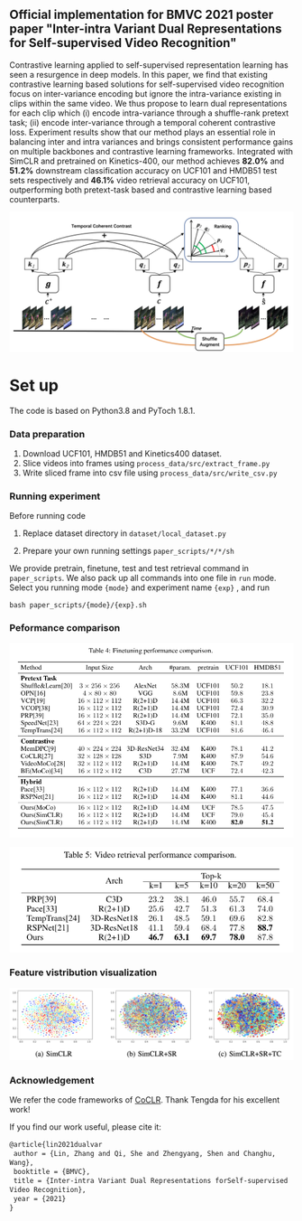 ## Official implementation for BMVC 2021 poster paper "Inter-intra Variant Dual Representations for Self-supervised Video Recognition"
Contrastive learning applied to self-supervised representation learning has seen a resurgence in deep models. In this paper, we find that existing contrastive learning based solutions for self-supervised video recognition focus on inter-variance encoding but ignore the intra-variance existing in clips within the same video. We thus propose to learn dual representations for each clip which (i) encode intra-variance through a shuffle-rank pretext task; (ii) encode inter-variance through a temporal coherent contrastive loss. Experiment results show that our method plays an essential role in balancing inter and intra variances and brings consistent performance gains on multiple backbones and contrastive learning frameworks. Integrated with SimCLR and pretrained on Kinetics-400, our method achieves **82.0%** and **51.2%** downstream classification accuracy on UCF101 and HMDB51 test sets respectively and **46.1%** video retrieval accuracy on UCF101, outperforming both pretext-task based and contrastive learning based counterparts.

![Overview](asset/overview.png)

# Set up
The code is based on Python3.8 and PyToch 1.8.1.

### Data preparation
1. Download UCF101, HMDB51 and Kinetics400 dataset.
2. Slice videos into frames using ```process_data/src/extract_frame.py```
3. Write sliced frame into csv file using ```process_data/src/write_csv.py```

### Running experiment
Before running code
1. Replace dataset directory in  ```dataset/local_dataset.py```

2. Prepare your own running settings ```paper_scripts/*/*/sh``` 

We provide pretrain, finetune, test and test retrieval command in ``paper_scripts``. We also pack up all commands into one file in ```run``` mode.
Select you running mode ```{mode}``` and experiment name ```{exp}``` , and run

```angular2html
bash paper_scripts/{mode}/{exp}.sh
```

### Peformance comparison

![Finetuning Comparison](asset/finetune_acc.png)

![Retrieval Comparison](asset/retrieval_acc.png)

### Feature vistribution visualization

![Feat_Distribution](asset/feat_dist.png)


### Acknowledgement
We refer the code frameworks of [CoCLR](https://github.com/TengdaHan/CoCLR). Thank Tengda for his excellent work!

If you find our work useful, please cite it:

```
@article{lin2021dualvar
 author = {Lin, Zhang and Qi, She and Zhengyang, Shen and Changhu, Wang},
 booktitle = {BMVC},
 title = {Inter-intra Variant Dual Representations forSelf-supervised Video Recognition},
 year = {2021}
}
```










 
